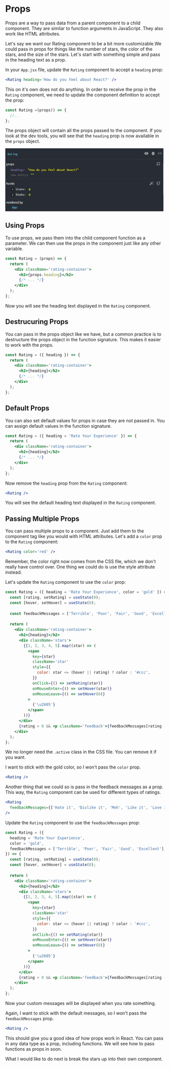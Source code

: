 # Props

Props are a way to pass data from a parent component to a child component. They are similar to function arguments in JavaScript. They also work like HTML attributes.

Let's say we want our Rating component to be a bit more customizable.We could pass in props for things like the number of stars, the color of the stars, and the size of the stars. Let's start with something simple and pass in the heading text as a prop.

In your `App.jsx` file, update the `Rating` component to accept a `heading` prop:

```jsx
<Rating heading='How do you feel about React?' />
```

This on it's own does not do anything. In order to receive the prop in the `Rating` component, we need to update the component definition to accept the prop:

```jsx
const Rating =(props)) => {
  //..
};
```

The props object will contain all the props passed to the component. If you look at the dev tools, you will see that the `heading` prop is now available in the `props` object.

<img src="../images/devtools-2.png" width="500" />

## Using Props

To use props, we pass them into the child component function as a parameter. We can then use the props in the component just like any other variable.

```jsx
const Rating = (props) => {
  return (
    <div className='rating-container'>
      <h2>{props.heading}</h2>
      {/* ... */}
    </div>
  );
};
```

Now you will see the heading text displayed in the `Rating` component.

## Destrucuring Props

You can pass in the props object like we have, but a common practice is to destructure the props object in the function signature. This makes it easier to work with the props.

```jsx
const Rating = ({ heading }) => {
  return (
    <div className='rating-container'>
      <h2>{heading}</h2>
      {/* ... */}
    </div>
  );
};
```

## Default Props

You can also set default values for props in case they are not passed in. You can assign default values in the function signature.

```jsx
const Rating = ({ heading = 'Rate Your Experience' }) => {
  return (
    <div className='rating-container'>
      <h2>{heading}</h2>
      {/* ... */}
    </div>
  );
};
```

Now remove the `heading` prop from the `Rating` component:

```jsx
<Rating />
```

You will see the default heading text displayed in the `Rating` component.

## Passing Multiple Props

You can pass multiple props to a component. Just add them to the component tag like you would with HTML attributes. Let's add a `color` prop to the `Rating` component:

```jsx
<Rating color='red' />
```

Remember, the color right now comes from the CSS file, which we don't really have control over. One thing we could do is use the style attribute instead.

Let's update the `Rating` component to use the `color` prop:

```jsx
const Rating = ({ heading = 'Rate Your Experience', color = 'gold' }) => {
  const [rating, setRating] = useState(0);
  const [hover, setHover] = useState(0);

  const feedbackMessages = ['Terrible', 'Poor', 'Fair', 'Good', 'Excellent'];

  return (
    <div className='rating-container'>
      <h2>{heading}</h2>
      <div className='stars'>
        {[1, 2, 3, 4, 5].map((star) => (
          <span
            key={star}
            className='star'
            style={{
              color: star <= (hover || rating) ? color : '#ccc',
            }}
            onClick={() => setRating(star)}
            onMouseEnter={() => setHover(star)}
            onMouseLeave={() => setHover(0)}
          >
            {'\u2605'}
          </span>
        ))}
      </div>
      {rating > 0 && <p className='feedback'>{feedbackMessages[rating - 1]}</p>}
    </div>
  );
};
```

We no longer need the `.active` class in the CSS file. You can remove it if you want.

I want to stick with the gold color, so I won't pass the `color` prop.

```jsx
<Rating />
```

Another thing that we could so is pass in the feedback messages as a prop. This way, the `Rating` component can be used for different types of ratings.

```jsx
<Rating
  feedbackMessages={['Hate it', 'Dislike it', 'Meh', 'Like it', 'Love it']}
/>
```

Update the `Rating` component to use the `feedbackMessages` prop:

```jsx
const Rating = ({
  heading = 'Rate Your Experience',
  color = 'gold',
  feedbackMessages = ['Terrible', 'Poor', 'Fair', 'Good', 'Excellent'],
}) => {
  const [rating, setRating] = useState(0);
  const [hover, setHover] = useState(0);

  return (
    <div className='rating-container'>
      <h2>{heading}</h2>
      <div className='stars'>
        {[1, 2, 3, 4, 5].map((star) => (
          <span
            key={star}
            className='star'
            style={{
              color: star <= (hover || rating) ? color : '#ccc',
            }}
            onClick={() => setRating(star)}
            onMouseEnter={() => setHover(star)}
            onMouseLeave={() => setHover(0)}
          >
            {'\u2605'}
          </span>
        ))}
      </div>
      {rating > 0 && <p className='feedback'>{feedbackMessages[rating - 1]}</p>}
    </div>
  );
};
```

Now your custom messages will be displayed when you rate something.

Again, I want to stick with the default messages, so I won't pass the `feedbackMessages` prop.

```jsx
<Rating />
```

This should give you a good idea of how props work in React. You can pass in any data type as a prop, including functions. We will see how to pass functions as props in soon.

What I would like to do next is break the stars up into their own component.
